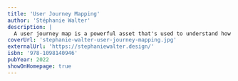 ```yaml
---
title: 'User Journey Mapping'
author: 'Stéphanie Walter'
description: |
  A user journey map is a powerful asset that's used to understand how people use our products. It is an essential tool for building websites, applications, and services. By visualizing user goals, phases in the journey, tasks, pain points, and sometimes feelings, a map can help teams build products by showing a global view of the user's journey, bringing stakeholders and product teams together. It can be used to brainstorm new opportunities, fix issues, design new services, and understand gaps within an organization.
coverUrl: 'stephanie-walter-user-journey-mapping.jpg'
externalUrl: 'https://stephaniewalter.design/'
isbn: '978-1098140946'
pubYear: 2022
showOnHomepage: true
---
```

